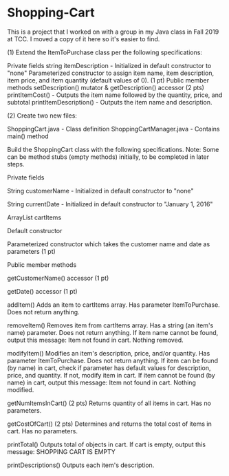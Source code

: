 # Shopping-Cart
This is a project that I worked on with a group in my Java class in Fall 2019 at TCC. I moved a copy of it here so it's easier to find.

(1) Extend the ItemToPurchase class per the following specifications:

   Private fields
   string itemDescription - Initialized in default constructor to "none"
   Parameterized constructor to assign item name, item description, item price, and item quantity (default values of 0). (1 pt)
   Public member methods
   setDescription() mutator & getDescription() accessor (2 pts)
   printItemCost() - Outputs the item name followed by the quantity, price, and subtotal
   printItemDescription() - Outputs the item name and description.

(2) Create two new files:

   ShoppingCart.java - Class definition
   ShoppingCartManager.java - Contains main() method

Build the ShoppingCart class with the following specifications. Note: Some can be method stubs (empty methods) initially, to be completed in later steps.

   Private fields

   String customerName - Initialized in default constructor to "none"

   String currentDate - Initialized in default constructor to "January 1, 2016"

   ArrayList cartItems

   Default constructor

   Parameterized constructor which takes the customer name and date as parameters (1 pt)

   Public member methods

   getCustomerName() accessor (1 pt)

   getDate() accessor (1 pt)

   addItem()
       Adds an item to cartItems array. Has parameter ItemToPurchase. Does not return anything.

   removeItem()
       Removes item from cartItems array. Has a string (an item's name) parameter. Does not return anything.
       If item name cannot be found, output this message: Item not found in cart. Nothing removed.

   modifyItem()
       Modifies an item's description, price, and/or quantity. Has parameter ItemToPurchase. Does not return anything.
       If item can be found (by name) in cart, check if parameter has default values for description, price, and quantity. If not, modify item in cart.
       If item cannot be found (by name) in cart, output this message: Item not found in cart. Nothing modified.

   getNumItemsInCart() (2 pts)
       Returns quantity of all items in cart. Has no parameters.

   getCostOfCart() (2 pts)
       Determines and returns the total cost of items in cart. Has no parameters.

   printTotal()
       Outputs total of objects in cart.
       If cart is empty, output this message: SHOPPING CART IS EMPTY

   printDescriptions()
       Outputs each item's description.
